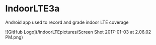 # IndoorLTE3a
Android app used to record and grade indoor LTE coverage

![GitHub Logo](/indoorLTEpictures/Screen Shot 2017-01-03 at 2.06.02 PM.png)


